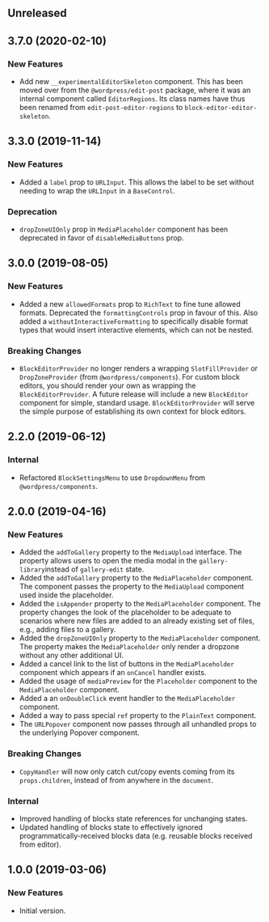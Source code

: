 <!-- Learn how to maintain this file at https://github.com/WordPress/gutenberg/tree/master/packages#maintaining-changelogs. -->

## Unreleased

## 3.7.0 (2020-02-10)

### New Features

- Add new `__experimentalEditorSkeleton` component. This has been moved over from the `@wordpress/edit-post` package, where it was an internal component called `EditorRegions`. Its class names have thus been renamed from `edit-post-editor-regions` to `block-editor-editor-skeleton`.

## 3.3.0 (2019-11-14)

### New Features

- Added a `label` prop to `URLInput`. This allows the label to be set without needing to wrap the `URLInput` in a `BaseControl`.

### Deprecation

- `dropZoneUIOnly` prop in `MediaPlaceholder` component has been deprecated in favor of `disableMediaButtons` prop.

## 3.0.0 (2019-08-05)

### New Features

- Added a new `allowedFormats` prop to `RichText` to fine tune allowed formats. Deprecated the `formattingControls` prop in favour of this. Also added a `withoutInteractiveFormatting` to specifically disable format types that would insert interactive elements, which can not be nested.

### Breaking Changes

- `BlockEditorProvider` no longer renders a wrapping `SlotFillProvider` or `DropZoneProvider` (from `@wordpress/components`). For custom block editors, you should render your own as wrapping the `BlockEditorProvider`. A future release will include a new `BlockEditor` component for simple, standard usage. `BlockEditorProvider` will serve the simple purpose of establishing its own context for block editors.

## 2.2.0 (2019-06-12)

### Internal

- Refactored `BlockSettingsMenu` to use `DropdownMenu` from `@wordpress/components`.

## 2.0.0 (2019-04-16)

### New Features

- Added the `addToGallery` property to the `MediaUpload` interface. The property allows users to open the media modal in the `gallery-library`instead of `gallery-edit` state.
- Added the `addToGallery` property to the `MediaPlaceholder` component. The component passes the property to the `MediaUpload` component used inside the placeholder.
- Added the `isAppender` property to the `MediaPlaceholder` component. The property changes the look of the placeholder to be adequate to scenarios where new files are added to an already existing set of files, e.g., adding files to a gallery.
- Added the `dropZoneUIOnly` property to the `MediaPlaceholder` component. The property makes the `MediaPlaceholder` only render a dropzone without any other additional UI.
- Added a cancel link to the list of buttons in the `MediaPlaceholder` component which appears if an `onCancel` handler exists.
- Added the usage of `mediaPreview` for the `Placeholder` component to the `MediaPlaceholder` component.
- Added a an `onDoubleClick` event handler to the `MediaPlaceholder` component.
- Added a way to pass special `ref` property to the `PlainText` component.
- The `URLPopover` component now passes through all unhandled props to the underlying Popover component.

### Breaking Changes

- `CopyHandler` will now only catch cut/copy events coming from its `props.children`, instead of from anywhere in the `document`.

### Internal

- Improved handling of blocks state references for unchanging states.
- Updated handling of blocks state to effectively ignored programmatically-received blocks data (e.g. reusable blocks received from editor).

## 1.0.0 (2019-03-06)

### New Features

- Initial version.
